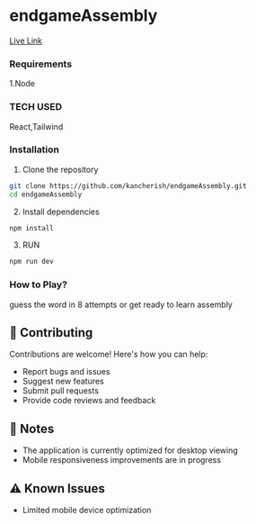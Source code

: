 
# endgameAssembly

[Live Link](https://endgame-assembly.vercel.app/)

### Requirements
1.Node

### TECH USED
React,Tailwind

### Installation

1. Clone the repository
```bash
git clone https://github.com/kancherish/endgameAssembly.git
cd endgameAssembly
```

2. Install dependencies
```bash
npm install
```

3. RUN
```bash
npm run dev
```

### How to Play?

guess the word in 8 attempts or get ready to learn assembly


## 🤝 Contributing

Contributions are welcome! Here's how you can help:

- Report bugs and issues
- Suggest new features
- Submit pull requests
- Provide code reviews and feedback

## 📝 Notes

- The application is currently optimized for desktop viewing
- Mobile responsiveness improvements are in progress

## ⚠️ Known Issues

- Limited mobile device optimization

